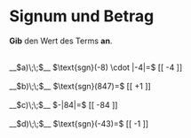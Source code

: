 <!--
version:  0.0.1

language: de

@style
input {
    text-align: center;
}
@end

formula: \carry   \textcolor{red}{\scriptsize #1}
formula: \digit   \rlap{\carry{#1}}\phantom{#2}#2
formula: \permil  \text{‰}

import: https://raw.githubusercontent.com/LiaTemplates/Tikz-Jax/main/README.md

script: https://cdn.jsdelivr.net/gh/LiaTemplates/Tikz-Jax@main/dist/index.js


tags: Negative Zahlen, Zahlenverständnis, sehr leicht, sehr niedrig, Angeben

comment: Gib das Vorzeichen oder den Betrag an.

author: Martin Lommatzsch

-->




# Signum und Betrag

**Gib** den Wert des Terms **an**.

<br>
__$a)\;\;$__ $\text{sgn}(-8) \cdot |-4|=$ [[  -4   ]]
<br>
<br>
__$b)\;\;$__ $\text{sgn}(847)=$ [[  +1  ]]
<br>
<br>
__$c)\;\;$__ $-|84|=$ [[  -84 ]]
<br>
<br>
__$d)\;\;$__ $\text{sgn}(-43)=$ [[  -1  ]]

<br>
<br>
<br>
<br>

